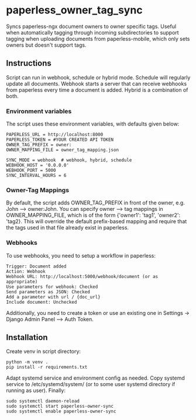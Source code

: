 # paperless_owner_tag_sync

Syncs paperless-ngx document owners to owner specific tags. Useful when automatically tagging through incoming subdirectories to support tagging when uploading documents from paperless-mobile, which only sets owners but doesn't support tags.

## Instructions
Script can run in webhook, schedule or hybrid mode. Schedule will regularly update all documents. Webhook starts a server that can receive webhooks from paperless every time a document is added. Hybrid is a combination of both.

### Environment variables
The script uses these environment variables, with defaults given below:

    PAPERLESS_URL = http://localhost:8000
    PAPERLESS_TOKEN = #YOUR CREATED API TOKEN
    OWNER_TAG_PREFIX = owner:
    OWNER_MAPPING_FILE = owner_tag_mapping.json

    SYNC_MODE = webhook  # webhook, hybrid, schedule
    WEBHOOK_HOST = '0.0.0.0'
    WEBHOOK_PORT = 5000
    SYNC_INTERVAL_HOURS = 6

### Owner-Tag Mappings
By default, the script adds OWNER_TAG_PREFIX in front of the owner, e.g. John --> owner:John. You can specify owner --> tag mappings in OWNER_MAPPING_FILE, which is of the form {'owner1': 'tag1', 'owner2': 'tag2}. This will override the default prefix-based mapping and require that the tags used in that file already exist in paperless.

### Webhooks
To use webhooks, you need to setup a workflow in paperless:

    Trigger: Document added
    Action: Webhook
    Webhook URL: http://localhost:5000/webhook/document (or as appropriate)
    Use parameters for webhook: Checked
    Send parameters as JSON: Checked
    Add a parameter with url / {doc_url}
    Include document: Unchecked

Additionally, you need to create a token or use an existing one in Settings -> Django Admin Panel --> Auth Token.

## Installation
Create venv in script directory:

    python -m venv .
    pip install -r requirements.txt

Adapt systemd service and environment config as needed. Copy systemd service to /etc/systemd/system/ (or to some user systemd directory if running as user). Finally:

    sudo systemctl daemon-reload
    sudo systemctl start paperless-owner-sync
    sudo systemctl enable paperless-owner-sync